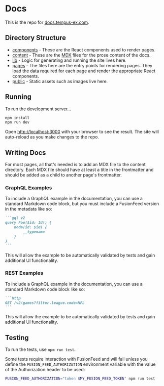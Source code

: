 # Docs

This is the repo for [docs.tempus-ex.com](https://docs.tempus-ex.com).

## Directory Structure

- [components](./components) - These are the React components used to render pages.
- [content](./content) - These are the [MDX](https://mdxjs.com) files for the prose content of the docs.
- [lib](./lib) - Logic for generating and running the site lives here.
- [pages](./pages) - The files here are the entry points for rendering pages. They load the data required for each page and render the appropriate React components.
- [public](./public) - Static assets such as images live here.

## Running

To run the development server...

```bash
npm install
npm run dev
```

Open [http://localhost:3000](http://localhost:3000) with your browser to see the result. The site will auto-reload as you make changes to the repo.

## Writing Docs

For most pages, all that's needed is to add an MDX file to the content directory. Each MDX file should have at least a title in the frontmatter and should be added as a child to another page's frontmatter.

### GraphQL Examples

To include a GraphQL example in the documentation, you can use a standard Markdown code block, but you must include a FusionFeed version in the metadata like so:

````markdown
```gql v2
query Foo($id: Id!) {
    node(id: $id) {
        __typename
    }
}
```
````

This will allow the example to be automatically validated by tests and gain additional UI functionality.

### REST Examples

To include a GraphQL example in the documentation, you can use a standard Markdown code block like so:

````markdown
```http
GET /v2/games?filter.league.code=NFL
```
````

This will allow the example to be automatically validated by tests and gain additional UI functionality.

## Testing

To run the tests, use `npm run test`.

Some tests require interaction with FusionFeed and will fail unless you define the `FUSION_FEED_AUTHORIZATION` environment variable with the value of the Authorization header to be used:

```bash
FUSION_FEED_AUTHORIZATION="token $MY_FUSION_FEED_TOKEN" npm run test
```
